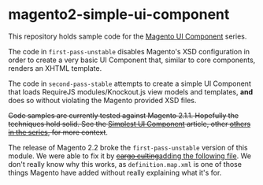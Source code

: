 # magento2-simple-ui-component

This repository holds sample code for the [Magento UI Component](http://alanstorm.com/category/magento-2#magento_2_ui) series.  

The code in `first-pass-unstable` disables Magento's XSD configuration in order to create a very basic UI Component that, similar to core components, renders an XHTML template.  

The code in `second-pass-stable` attempts to create a simple UI Component that loads RequireJS modules/Knockout.js view models and templates, **and** does so without violating the Magento provided XSD files. 

<s>Code samples are currently tested against Magento 2.1.1.  Hopefully the techniques hold solid. See the [Simplest UI Component](http://alanstorm.com/magento_simplest_ui_component) article, other [others in the series](http://alanstorm.com/category/magento-2#magento_2_ui), for more context</s>.

The release of Magento 2.2 broke the `first-pass-unstable` version of this module.  We were able to fix it by [<s>cargo culting</s>adding the following file](https://github.com/astorm/magento2-simple-ui-component/blob/master/first-pass-unstable/app/code/Pulsestorm/SimpleUiComponent/view/base/ui_component/etc/definition.map.xml).  We don't really know why this works, as `definition.map.xml` is one of those things Magento have added without really explaining what it's for. 